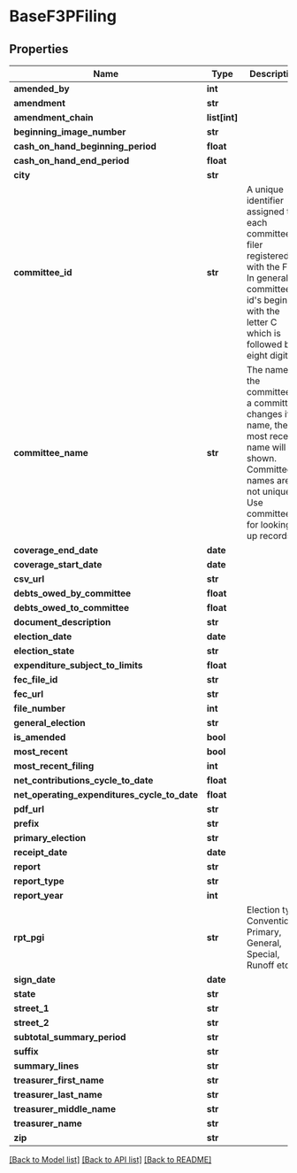 # BaseF3PFiling

## Properties
Name | Type | Description | Notes
------------ | ------------- | ------------- | -------------
**amended_by** | **int** |  | [optional]
**amendment** | **str** |  | [optional]
**amendment_chain** | **list[int]** |  | [optional]
**beginning_image_number** | **str** |  | [optional]
**cash_on_hand_beginning_period** | **float** |  | [optional]
**cash_on_hand_end_period** | **float** |  | [optional]
**city** | **str** |  | [optional]
**committee_id** | **str** |  A unique identifier assigned to each committee or filer registered with the FEC. In general committee id&#39;s begin with the letter C which is followed by eight digits.  | [optional]
**committee_name** | **str** | The name of the committee. If a committee changes its name,     the most recent name will be shown. Committee names are not unique. Use committee_id     for looking up records. | [optional]
**coverage_end_date** | **date** |  | [optional]
**coverage_start_date** | **date** |  | [optional]
**csv_url** | **str** |  | [optional]
**debts_owed_by_committee** | **float** |  | [optional]
**debts_owed_to_committee** | **float** |  | [optional]
**document_description** | **str** |  | [optional]
**election_date** | **date** |  | [optional]
**election_state** | **str** |  | [optional]
**expenditure_subject_to_limits** | **float** |  | [optional]
**fec_file_id** | **str** |  | [optional]
**fec_url** | **str** |  | [optional]
**file_number** | **int** |  | [optional]
**general_election** | **str** |  | [optional]
**is_amended** | **bool** |  | [optional]
**most_recent** | **bool** |  | [optional]
**most_recent_filing** | **int** |  | [optional]
**net_contributions_cycle_to_date** | **float** |  | [optional]
**net_operating_expenditures_cycle_to_date** | **float** |  | [optional]
**pdf_url** | **str** |  | [optional]
**prefix** | **str** |  | [optional]
**primary_election** | **str** |  | [optional]
**receipt_date** | **date** |  | [optional]
**report** | **str** |  | [optional]
**report_type** | **str** |  | [optional]
**report_year** | **int** |  | [optional]
**rpt_pgi** | **str** | Election type  Convention, Primary, General, Special, Runoff etc.  | [optional]
**sign_date** | **date** |  | [optional]
**state** | **str** |  | [optional]
**street_1** | **str** |  | [optional]
**street_2** | **str** |  | [optional]
**subtotal_summary_period** | **str** |  | [optional]
**suffix** | **str** |  | [optional]
**summary_lines** | **str** |  | [optional]
**treasurer_first_name** | **str** |  | [optional]
**treasurer_last_name** | **str** |  | [optional]
**treasurer_middle_name** | **str** |  | [optional]
**treasurer_name** | **str** |  | [optional]
**zip** | **str** |  | [optional]

[[Back to Model list]](../README.md#documentation-for-models) [[Back to API list]](../README.md#documentation-for-api-endpoints) [[Back to README]](../README.md)
